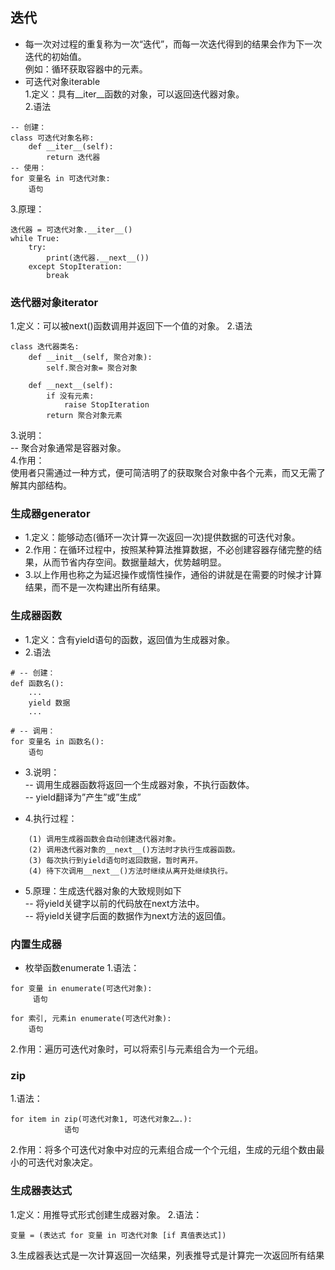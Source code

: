 ## 迭代
* 每一次对过程的重复称为一次“迭代”，而每一次迭代得到的结果会作为下一次迭代的初始值。  
例如：循环获取容器中的元素。  
* 可迭代对象iterable  
  1.定义：具有__iter__函数的对象，可以返回迭代器对象。  
  2.语法
```
-- 创建：
class 可迭代对象名称:
    def __iter__(self):
        return 迭代器
-- 使用：
for 变量名 in 可迭代对象:
    语句
```
  3.原理：  
```
迭代器 = 可迭代对象.__iter__()
while True:
    try: 
        print(迭代器.__next__())
    except StopIteration:
        break
```

### 迭代器对象iterator
  1.定义：可以被next()函数调用并返回下一个值的对象。
  2.语法
```
class 迭代器类名:
    def __init__(self, 聚合对象):
        self.聚合对象= 聚合对象 

    def __next__(self): 
        if 没有元素:
            raise StopIteration
        return 聚合对象元素
```
  3.说明：  
-- 聚合对象通常是容器对象。  
  4.作用：  
  使用者只需通过一种方式，便可简洁明了的获取聚合对象中各个元素，而又无需了解其内部结构。
  
### 生成器generator
* 1.定义：能够动态(循环一次计算一次返回一次)提供数据的可迭代对象。  
* 2.作用：在循环过程中，按照某种算法推算数据，不必创建容器存储完整的结果，从而节省内存空间。数据量越大，优势越明显。
* 3.以上作用也称之为延迟操作或惰性操作，通俗的讲就是在需要的时候才计算结果，而不是一次构建出所有结果。

### 生成器函数
* 1.定义：含有yield语句的函数，返回值为生成器对象。  
* 2.语法
```
# -- 创建：
def 函数名():
    ...
    yield 数据
    ...
    
# -- 调用：
for 变量名 in 函数名():
    语句
```

* 3.说明：  
-- 调用生成器函数将返回一个生成器对象，不执行函数体。  
-- yield翻译为”产生”或”生成”

* 4.执行过程：
```  
    (1) 调用生成器函数会自动创建迭代器对象。
    (2) 调用迭代器对象的__next__()方法时才执行生成器函数。
    (3) 每次执行到yield语句时返回数据，暂时离开。
    (4) 待下次调用__next__()方法时继续从离开处继续执行。
```

* 5.原理：生成迭代器对象的大致规则如下  
-- 将yield关键字以前的代码放在next方法中。  
-- 将yield关键字后面的数据作为next方法的返回值。

### 内置生成器
* 枚举函数enumerate
  1.语法：
```
for 变量 in enumerate(可迭代对象):
     语句

for 索引, 元素in enumerate(可迭代对象):
    语句
```
  2.作用：遍历可迭代对象时，可以将索引与元素组合为一个元组。
  
### zip
  1.语法：
```
for item in zip(可迭代对象1, 可迭代对象2….):
    		语句
```
  2.作用：将多个可迭代对象中对应的元素组合成一个个元组，生成的元组个数由最小的可迭代对象决定。
  
### 生成器表达式
  1.定义：用推导式形式创建生成器对象。
  2.语法：
```
变量 = (表达式 for 变量 in 可迭代对象 [if 真值表达式])
```
  3.生成器表达式是一次计算返回一次结果，列表推导式是计算完一次返回所有结果
  